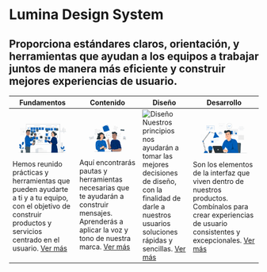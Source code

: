 # Lumina Design System
## Proporciona estándares claros, orientación, y herramientas que ayudan a los equipos a trabajar juntos de manera más eficiente y construir mejores experiencias de usuario.

Fundamentos | Contenido | Diseño | Desarrollo
---- | ---- | ---- | ----
![Fundamentos](../Assests/Fundamentos.jpg) Hemos reunido prácticas y herramientas que pueden ayudarte a ti y a tu equipo, con el objetivo de construir productos y servicios centrado en el usuario. [Ver más](../Fundamentos/Introducción/LuminaDesignSystem.md) | ![Contenido](../Assests/Contenido.jpg) Aquí encontrarás pautas y herramientas necesarias que te ayudarán a construir mensajes. Aprenderás a aplicar la voz y tono de nuestra marca. [Ver más](../Contenido/Contenido/Introducción.md) | ![Diseño](../Assests/Diseño.jpg) Nuestros principios nos ayudarán a tomar las mejores decisiones de diseño, con la finalidad de darle a nuestros usuarios soluciones rápidas y sencillas. [Ver más](diseno/Fundamentos/Colores.md)| ![Desarrollo](../Assests/Desarrollo.jpg) Son los elementos de la interfaz que viven dentro de nuestros productos. Combínalos para crear experiencias de usuario consistentes y excepcionales. [Ver más](../Desarrollo/ParaEmpezar/Desarrollo.md)


    